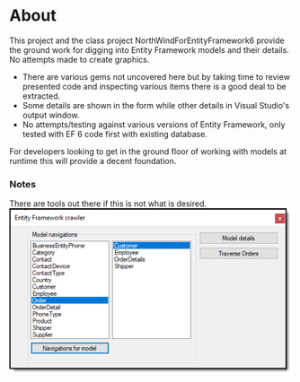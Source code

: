 ﻿# About 

This project and the class project NorthWindForEntityFramework6 provide the ground work for digging into Entity Framework models and their details. No attempts made to create graphics.

- There are various gems not uncovered here but by taking time to review presented code and inspecting various items there is a good deal to be extracted.
- Some details are shown in the form while other details in Visual Studio's output window.
- No attempts/testing against various versions of Entity Framework, only tested with EF 6 code first with existing database.

For developers looking to get in the ground floor of working with models at runtime this will provide a decent foundation.

### Notes

There are tools out there if this is not what is desired.
![screen](../assets/Crawler1.png)